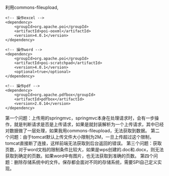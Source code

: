 利用commons-fileupload,

~~~
<!-- 操作excel -->
<dependency>
	<groupId>org.apache.poi</groupId>
	<artifactId>poi-ooxml</artifactId>
	<version>4.0.1</version>
</dependency>

<!-- 操作word -->
<dependency>
	<groupId>org.apache.poi</groupId>
	<artifactId>poi-scratchpad</artifactId>
	<version>4.0.1</version>
	<optional>true</optional>
</dependency>	

<!-- 操作pdf -->
<dependency>
	<groupId>org.apache.pdfbox</groupId>
	<artifactId>pdfbox</artifactId>
	<version>2.0.14</version>
</dependency>		
~~~
第一个问题：上传用的springmvc，springmvc本身在处理请求时，会有一步操作，就是判断请求是否是上传请求，如果是就封装解析为一个上传请求，其中已经对数据做了一层处理，如果我用commons-fileupload，无法获取到数据。
第二个问题：由于tomcat默认上传文件大小限制为2M，一旦上传超过这个限制，tomcat直接断了连接，这样前端无法获取到后台返回的错误。
第三个问题：获取页数，对于word文档的限制条件比较大，如果是wps创建的.doc和.docx，则无法获取到确定的页数。如果word中有图片，也无法获取到准确的页数。
第四个问题：删除存储系统中的文件。保存都会面对不同的存储系统，需要SPI自己定义实现。

